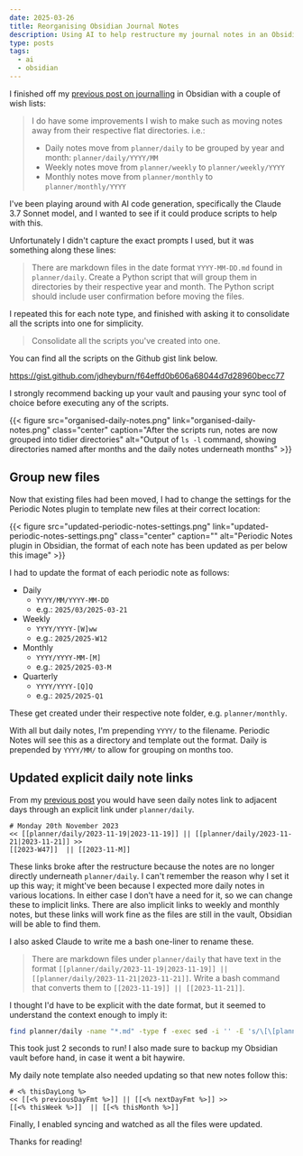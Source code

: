 ```yaml
---
date: 2025-03-26
title: Reorganising Obsidian Journal Notes
description: Using AI to help restructure my journal notes in an Obsidian vault
type: posts
tags:
  - ai
  - obsidian
---
```


I finished off my [previous post on journalling](/blog/how-i-use-obsidian-to-journal/) in Obsidian with a couple of wish lists:

> I do have some improvements I wish to make such as moving notes away from their respective flat directories. i.e.:
>
> - Daily notes move from `planner/daily` to be grouped by year and month: `planner/daily/YYYY/MM`
> - Weekly notes move from `planner/weekly` to `planner/weekly/YYYY`
> - Monthly notes move from `planner/monthly` to `planner/monthly/YYYY`

I've been playing around with AI code generation, specifically the Claude 3.7 Sonnet model, and I wanted to see if it could produce scripts to help with this.

Unfortunately I didn't capture the exact prompts I used, but it was something along these lines:

> There are markdown files in the date format `YYYY-MM-DD.md` found in `planner/daily`. Create a Python script that will group them in directories by their respective year and month. The Python script should include user confirmation before moving the files.

I repeated this for each note type, and finished with asking it to consolidate all the scripts into one for simplicity.

> Consolidate all the scripts you've created into one.

You can find all the scripts on the Github gist link below.

https://gist.github.com/jdheyburn/f64effd0b606a68044d7d28960becc77

I strongly recommend backing up your vault and pausing your sync tool of choice before executing any of the scripts.

{{< figure src="organised-daily-notes.png" link="organised-daily-notes.png" class="center" caption="After the scripts run, notes are now grouped into tidier directories" alt="Output of `ls -l` command, showing directories named after months and the daily notes underneath months" >}}

## Group new files

Now that existing files had been moved, I had to change the settings for the Periodic Notes plugin to template new files at their correct location:

{{< figure src="updated-periodic-notes-settings.png" link="updated-periodic-notes-settings.png" class="center" caption="" alt="Periodic Notes plugin in Obsidian, the format of each note has been updated as per below this image" >}}

I had to update the format of each periodic note as follows:

- Daily
  - `YYYY/MM/YYYY-MM-DD`
  - e.g.: `2025/03/2025-03-21`
- Weekly
  - `YYYY/YYYY-[W]ww`
  - e.g.: `2025/2025-W12`
- Monthly
  - `YYYY/YYYY-MM-[M]`
  - e.g.: `2025/2025-03-M`
- Quarterly
  - `YYYY/YYYY-[Q]Q`
  - e.g.: `2025/2025-Q1`

These get created under their respective note folder, e.g. `planner/monthly`.

With all but daily notes, I'm prepending `YYYY/` to the filename. Periodic Notes will see this as a directory and template out the format. Daily is prepended by `YYYY/MM/` to allow for grouping on months too.

## Updated explicit daily note links

From my [previous post](/blog/how-i-use-obsidian-to-journal/#daily) you would have seen daily notes link to adjacent days through an explicit link under `planner/daily`.

```
# Monday 20th November 2023
<< [[planner/daily/2023-11-19|2023-11-19]] || [[planner/daily/2023-11-21|2023-11-21]] >>
[[2023-W47]]  || [[2023-11-M]]
```

These links broke after the restructure because the notes are no longer directly underneath `planner/daily`. I can't remember the reason why I set it up this way; it might've been because I expected more daily notes in various locations. In either case I don't have a need for it, so we can change these to implicit links. There are also implicit links to weekly and monthly notes, but these links will work fine as the files are still in the vault, Obsidian will be able to find them.

I also asked Claude to write me a bash one-liner to rename these.

> There are markdown files under `planner/daily` that have text in the format `[[planner/daily/2023-11-19|2023-11-19]] || [[planner/daily/2023-11-21|2023-11-21]]`. Write a bash command that converts them to `[[2023-11-19]] || [[2023-11-21]]`.

I thought I'd have to be explicit with the date format, but it seemed to understand the context enough to imply it:

```bash
find planner/daily -name "*.md" -type f -exec sed -i '' -E 's/\[\[planner\/daily\/([0-9]{4}-[0-9]{2}-[0-9]{2})\|([0-9]{4}-[0-9]{2}-[0-9]{2})\]\]/[[\1]]/g' {} \;
```

This took just 2 seconds to run! I also made sure to backup my Obsidian vault before hand, in case it went a bit haywire.

My daily note template also needed updating so that new notes follow this:

```
# <% thisDayLong %>
<< [[<% previousDayFmt %>]] || [[<% nextDayFmt %>]] >>
[[<% thisWeek %>]]  || [[<% thisMonth %>]]
```

Finally, I enabled syncing and watched as all the files were updated.

Thanks for reading!

